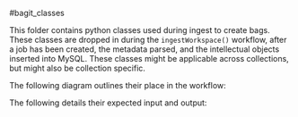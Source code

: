 #bagit_classes

This folder contains python classes used during ingest to create bags.  These classes are dropped in during the `ingestWorkspace()` workflow, after a job has been created, the metadata parsed, and the intellectual objects inserted into MySQL.  These classes might be applicable across collections, but might also be collection specific.

The following diagram outlines their place in the workflow:

The following details their expected input and output: